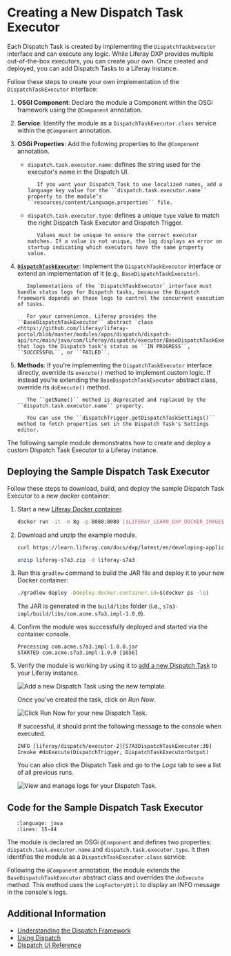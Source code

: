 # Creating a New Dispatch Task Executor

Each Dispatch Task is created by implementing the `DispatchTaskExecutor` interface and can execute any logic. While Liferay DXP provides multiple out-of-the-box executors, you can create your own. Once created and deployed, you can add Dispatch Tasks to a Liferay instance.

Follow these steps to create your own implementation of the `DispatchTaskExecutor` interface:

1. **OSGI Component**: Declare the module a Component within the OSGi framework using the `@Component` annotation.

1. **Service**: Identify the module as a `DispatchTaskExecutor.class` service within the `@Component` annotation.

1. **OSGi Properties**: Add the following properties to the `@Component` annotation.

   * `dispatch.task.executor.name`: defines the string used for the executor's name in the Dispatch UI.

      ```note::
         If you want your Dispatch Task to use localized names, add a language key value for the ``dispatch.task.executor.name`` property to the module’s ``resources/content/Language.properties`` file.
      ```

   * `dispatch.task.executor.type`: defines a unique `type` value to match the right Dispatch Task Executor and Dispatch Trigger.

      ```note::
         Values must be unique to ensure the correct executor matches. If a value is not unique, the log displays an error on startup indicating which executors have the same property value.
      ```

1. [**`DispatchTaskExecutor`**](https://github.com/liferay/liferay-portal/blob/master/modules/apps/dispatch/dispatch-api/src/main/java/com/liferay/dispatch/executor/DispatchTaskExecutor.java): Implement the `DispatchTaskExecutor` interface or extend an implementation of it (e.g., ``BaseDispatchTaskExecutor``).

      ```important::
         Implementations of the `DispatchTaskExecutor` interface must handle status logs for Dispatch tasks, because the Dispatch framework depends on those logs to control the concurrent execution of tasks.
         
         For your convenience, Liferay provides the ``BaseDispatchTaskExecutor`` abstract `class <https://github.com/liferay/liferay-portal/blob/master/modules/apps/dispatch/dispatch-api/src/main/java/com/liferay/dispatch/executor/BaseDispatchTaskExecutor.java>`_ that logs the Dispatch task's status as ``IN PROGRESS``, ``SUCCESSFUL``, or ``FAILED``.
      ```

1. **Methods**: If you're implementing the `DispatchTaskExecutor` interface directly, override its `execute()` method to implement custom logic. If instead you're extending the ``BaseDispatchTaskExecutor`` abstract class, override its `doExecute()` method.

   ```note::
      The ``getName()`` method is deprecated and replaced by the ``dispatch.task.executor.name`` property.
   ```

   ```tip::
      You can use the ``dispatchTrigger.getDispatchTaskSettings()`` method to fetch properties set in the Dispatch Task's Settings editor.
   ```

The following sample module demonstrates how to create and deploy a custom Dispatch Task Executor to a Liferay instance.

## Deploying the Sample Dispatch Task Executor

Follow these steps to download, build, and deploy the sample Dispatch Task Executor to a new docker container:

1. Start a new [Liferay Docker container](../../installation-and-upgrades/installing-liferay/using-liferay-docker-images/docker-container-basics.md).

   ```bash
   docker run -it -m 8g -p 8080:8080 [$LIFERAY_LEARN_DXP_DOCKER_IMAGE$]
   ```

1. Download and unzip the example module.

   ```bash
   curl https://learn.liferay.com/docs/dxp/latest/en/developing-applications/core-frameworks/dispatch-framework/liferay-s7a3.zip -O
   ```

   ```bash
   unzip liferay-s7a3.zip -d liferay-s7a3
   ```

1. Run this `gradlew` command to build the JAR file and deploy it to your new Docker container:

   ```bash
   ./gradlew deploy -Ddeploy.docker.container.id=$(docker ps -lq)
   ```

   The JAR is generated in the `build/libs` folder (i.e., `s7a3-impl/build/libs/com.acme.s7a3.impl-1.0.0`).

1. Confirm the module was successfully deployed and started via the container console.

   ```log
   Processing com.acme.s7a3.impl-1.0.0.jar
   STARTED com.acme.s7a3.impl-1.0.0 [1656]
   ```

1. Verify the module is working by using it to [add a new Dispatch Task](./using-dispatch.md#adding-a-new-dispatch-task) to your Liferay instance.

   ![Add a new Dispatch Task using the new template.](./creating-a-new-dispatch-task-executor/images/01.png)

   Once you've created the task, click on *Run Now*.

   ![Click Run Now for your new Dispatch Task.](./creating-a-new-dispatch-task-executor/images/02.png)

   If successful, it should print the following message to the console when executed.

   ```log
   INFO [liferay/dispatch/executor-2][S7A3DispatchTaskExecutor:30] Invoke #doExecute(DispatchTrigger, DispatchTaskExecutorOutput)
   ```

   You can also click the Dispatch Task and go to the *Logs* tab to see a list of all previous runs.

   ![View and manage logs for your Dispatch Task.](./creating-a-new-dispatch-task-executor/images/03.png)

## Code for the Sample Dispatch Task Executor

```{literalinclude} creating-a-new-dispatch-task-executor/resources/liferay-s7a3.zip/s7a3-impl/src/main/java/com/acme/s7a3/internal/dispatch/executor/S7A3DispatchTaskExecutor.java
   :language: java
   :lines: 15-44
```

The module is declared an OSGi `@Component` and defines two properties: `dispatch.task.executor.name` and `dispatch.task.executor.type`. It then identifies the module as a `DispatchTaskExecutor.class` service.

Following the `@Component` annotation, the module extends the `BaseDispatchTaskExecutor` abstract class and overrides the `doExecute` method. This method uses the `LogFactoryUtil` to display an INFO message in the console's logs.

## Additional Information

* [Understanding the Dispatch Framework](./understanding-the-dispatch-framework.md)
* [Using Dispatch](./using-dispatch.md)
* [Dispatch UI Reference](./dispatch-ui-reference.md)

